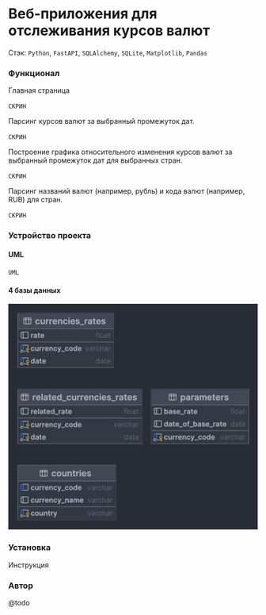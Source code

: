 # Веб-приложения для отслеживания курсов валют

Стэк: `Python`, `FastAPI`, `SQLAlchemy`, `SQLite`, `Matplotlib`, `Pandas`

### Функционал

Главная страница

`СКРИН`

Парсинг курсов валют за выбранный промежуток дат.

`СКРИН`

Построение графика относительного изменения курсов валют за выбранный промежуток дат для выбранных стран.

`СКРИН`

Парсинг названий валют (например, рубль) и кода валют (например, RUB) для стран.

`СКРИН`

### Устройство проекта

#### UML

`UML`

#### 4 базы данных

![ER.png](docs/ER_1.png)

### Установка

Инструкция

### Автор

@todo